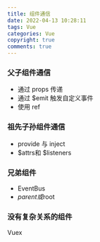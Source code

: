 ```yaml
---
title: 组件通信
date: 2022-04-13 10:28:11
tags: Vue
categories: Vue
copyright: true
comments: true
---
```


### 父子组件通信
- 通过 props 传递
- 通过 $emit 触发自定义事件
- 使用 ref

### 祖先子孙组件通信

- provide 与 inject
- $attrs和 $listeners

### 兄弟组件
- EventBus
- $parent 或$root

### 没有复杂关系的组件
Vuex
